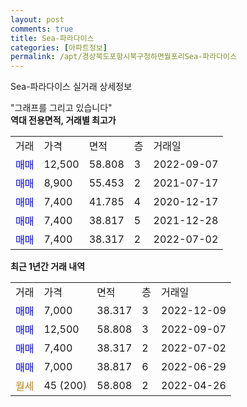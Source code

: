 ```yaml
---
layout: post
comments: true
title: Sea-파라다이스
categories: [아파트정보]
permalink: /apt/경상북도포항시북구청하면월포리Sea-파라다이스
---
```


Sea-파라다이스 실거래 상세정보

<script type="text/javascript">
  google.charts.load('current', {'packages':['line', 'corechart']});
  google.charts.setOnLoadCallback(drawChart);

  function drawChart() {
    var data = new google.visualization.DataTable();
    data.addColumn('date', '거래일');
    data.addColumn('number', "매매");
    data.addColumn('number', "전세");
    data.addColumn('number', "전매");

    data.addRows([[new Date(Date.parse("2022-12-09")), 7000, null, null], [new Date(Date.parse("2022-09-07")), 12500, null, null], [new Date(Date.parse("2022-07-02")), 7400, null, null], [new Date(Date.parse("2022-06-29")), 7000, null, null], [new Date(Date.parse("2022-04-26")), null, null, null]]);

    var options = {
      hAxis: {
        format: 'yyyy/MM/dd'
      },    
      lineWidth: 0,
      pointsVisible: true,    
      title: '최근 1년간 유형별 실거래가 분포',
      legend: { position: 'bottom' }
    };

    var formatter = new google.visualization.NumberFormat({pattern:'###,###'} );
    formatter.format(data, 1);
    formatter.format(data, 2);
    
    setTimeout(function() {
        var chart = new google.visualization.LineChart(document.getElementById('columnchart_material'));
        chart.draw(data, (options));
        document.getElementById('loading').style.display = 'none';
    }, 200);
  }
</script>


<div id="loading" style="z-index:20; display: block; margin-left: 0px">"그래프를 그리고 있습니다"</div>
<div id="columnchart_material" style="width: 95%; margin-left: 0px; display: block"></div>
<!-- contents start -->
<b>역대 전용면적, 거래별 최고가</b>
<table class="sortable">
    <tr>
      <td>거래</td>
      <td>가격</td>
      <td>면적</td>
      <td>층</td>
      <td>거래일</td>
    </tr>
        <tr>
          <td><a style="color: blue">매매</a></td>
          <td>12,500</td>
          <td>58.808</td>
          <td>3</td>
          <td>2022-09-07</td>
        </tr>            <tr>
          <td><a style="color: blue">매매</a></td>
          <td>8,900</td>
          <td>55.453</td>
          <td>2</td>
          <td>2021-07-17</td>
        </tr>            <tr>
          <td><a style="color: blue">매매</a></td>
          <td>7,400</td>
          <td>41.785</td>
          <td>4</td>
          <td>2020-12-17</td>
        </tr>            <tr>
          <td><a style="color: blue">매매</a></td>
          <td>7,400</td>
          <td>38.817</td>
          <td>5</td>
          <td>2021-12-28</td>
        </tr>            <tr>
          <td><a style="color: blue">매매</a></td>
          <td>7,400</td>
          <td>38.317</td>
          <td>2</td>
          <td>2022-07-02</td>
        </tr>        
    
    
</table>

<b>최근 1년간 거래 내역</b>

<table class="sortable">
    <tr>
      <td>거래</td>
      <td>가격</td>
      <td>면적</td>
      <td>층</td>
      <td>거래일</td>
    </tr>
    <tr>
      <td><a style="color: blue">매매</a></td>
      <td>7,000</td>
      <td>38.317</td>
      <td>3</td>
      <td>2022-12-09</td>
    </tr>          <tr>
      <td><a style="color: blue">매매</a></td>
      <td>12,500</td>
      <td>58.808</td>
      <td>3</td>
      <td>2022-09-07</td>
    </tr>          <tr>
      <td><a style="color: blue">매매</a></td>
      <td>7,400</td>
      <td>38.317</td>
      <td>2</td>
      <td>2022-07-02</td>
    </tr>          <tr>
      <td><a style="color: blue">매매</a></td>
      <td>7,000</td>
      <td>38.817</td>
      <td>6</td>
      <td>2022-06-29</td>
    </tr>          <tr>
      <td><a style="color: darkgoldenrod">월세</a></td>
      <td>45 (200)</td>
      <td>58.808</td>
      <td>2</td>
      <td>2022-04-26</td>
    </tr>      </table>
<!-- contents end -->    


